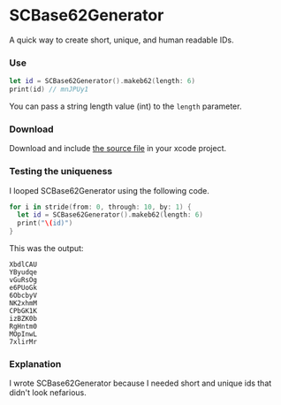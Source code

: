 # SCBase62Generator
A quick way to create short, unique, and human readable IDs.

### Use
```swift
let id = SCBase62Generator().makeb62(length: 6) 
print(id) // mnJPUy1
```
You can pass a string length value (int) to the `length` parameter.
### Download
Download and include [the source file](https://github.com/harmankang/SCBase62Generator/blob/master/src/SCBase62_Generator.swift) in your xcode project.

### Testing the uniqueness
I looped SCBase62Generator using the following code.

```swift
for i in stride(from: 0, through: 10, by: 1) {
  let id = SCBase62Generator().makeb62(length: 6)
  print("\(id)")
}
```
This was the output:

```
XbdlCAU
YByudqe
vGuRsOg
e6PUoGk
6ObcbyV
NK2xhmM
CPbGK1K
izBZK0b
RgHntm0
MOpInwL
7xlirMr
```

### Explanation
I wrote SCBase62Generator because I needed short and unique ids that didn't look nefarious.



